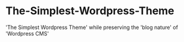 The-Simplest-Wordpress-Theme
============================

'The Simplest Wordpress Theme' while preserving the 'blog nature' of 'Wordpress CMS'